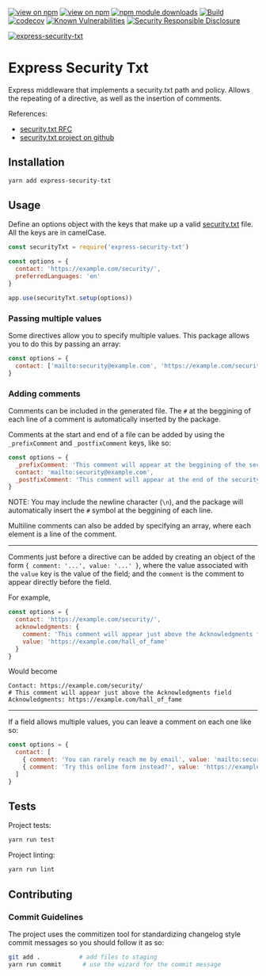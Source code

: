 [![view on npm](http://img.shields.io/npm/v/express-security-txt.svg)](https://www.npmjs.org/package/express-security-txt)
[![view on npm](http://img.shields.io/npm/l/express-security-txt.svg)](https://www.npmjs.org/package/express-security-txt)
[![npm module downloads](http://img.shields.io/npm/dt/express-security-txt.svg)](https://www.npmjs.org/package/express-security-txt)
[![Build](https://travis-ci.org/lirantal/express-security-txt.svg?branch=master)](https://travis-ci.org/lirantal/express-security-txt)
[![codecov](https://codecov.io/gh/lirantal/express-security-txt/branch/master/graph/badge.svg)](https://codecov.io/gh/lirantal/express-security-txt)
[![Known Vulnerabilities](https://snyk.io/test/github/lirantal/express-security-txt/badge.svg)](https://snyk.io/test/github/lirantal/express-security-txt)
[![Security Responsible Disclosure](https://img.shields.io/badge/Security-Responsible%20Disclosure-yellow.svg)](https://github.com/nodejs/security-wg/blob/master/processes/responsible_disclosure_template.md)

[![express-security-txt](https://snyk.io/advisor/npm-package/express-security-txt/badge.svg)](https://snyk.io/advisor/npm-package/express-security-txt)

# Express Security Txt

Express middleware that implements a security.txt path and policy. Allows the repeating of a directive, as well as the insertion of comments.

References:
* [security.txt RFC](https://www.ietf.org/id/draft-foudil-securitytxt-05.txt)
* [security.txt project on github](https://github.com/securitytxt/security-txt)

## Installation

```bash
yarn add express-security-txt
```

## Usage

Define an options object with the keys that make up a valid [security.txt](https://www.ietf.org/id/draft-foudil-securitytxt-05.txt) file. All the keys are in camelCase.

```javascript
const securityTxt = require('express-security-txt')

const options = {
  contact: 'https://example.com/security/',
  preferredLanguages: 'en'
}

app.use(securityTxt.setup(options))
```

### Passing multiple values

Some directives allow you to specify multiple values. This package allows you to do this by passing an array:

```javascript
const options = {
  contact: ['mailto:security@example.com', 'https://example.com/security/']
}
```

### Adding comments

Comments can be included in the generated file. The `#` at the beggining of each line of a comment is automatically inserted by the package.

Comments at the start and end of a file can be added by using the `_prefixComment` and `_postfixComment` keys, like so:

```javascript
const options = {
  _prefixComment: 'This comment will appear at the beggining of the security.txt file',
  contact: 'mailto:security@example.com',
  _postfixComment: 'This comment will appear at the end of the security.txt file'
}
```

NOTE: You may include the newline character (`\n`), and the package will automatically insert the `#` symbol at the beggining of each line.

Multiline comments can also be added by specifying an array, where each element is a line of the comment.

<hr>

Comments just before a directive can be added by creating an object of the form `{ comment: '...', value: '...' }`, where the value associated with the `value` key is the value of the field; and the `comment` is the comment to appear directly before the field.

For example,

```javascript
const options = {
  contact: 'https://example.com/security/',
  acknowledgments: {
    comment: 'This comment will appear just above the Acknowledgments field',
    value: 'https://example.com/hall_of_fame'
  }
}
```

Would become

```
Contact: https://example.com/security/
# This comment will appear just above the Acknowledgments field
Acknowledgments: https://example.com/hall_of_fame
```

<hr>

If a field allows multiple values, you can leave a comment on each one like so:

```javascript
const options = {
  contact: [
    { comment: 'You can rarely reach me by email', value: 'mailto:security@example.com' },
    { comment: 'Try this online form instead?', value: 'https://example.com/security/' }
  ]
}
```

## Tests

Project tests:

```bash
yarn run test
```

Project linting:

```bash
yarn run lint
```

## Contributing

### Commit Guidelines

The project uses the commitizen tool for standardizing changelog style commit
messages so you should follow it as so:

```bash
git add .           # add files to staging
yarn run commit      # use the wizard for the commit message
```
